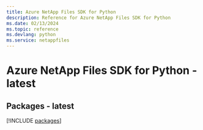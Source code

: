 ```yaml
---
title: Azure NetApp Files SDK for Python
description: Reference for Azure NetApp Files SDK for Python
ms.date: 02/13/2024
ms.topic: reference
ms.devlang: python
ms.service: netappfiles
---
```

# Azure NetApp Files SDK for Python - latest
## Packages - latest
[!INCLUDE [packages](netapp-files-index.md)]